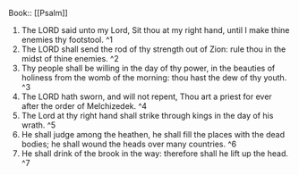  Book:: [[Psalm]]
 1. The LORD said unto my Lord, Sit thou at my right hand, until I make thine enemies thy footstool. ^1
 2. The LORD shall send the rod of thy strength out of Zion: rule thou in the midst of thine enemies. ^2
 3. Thy people shall be willing in the day of thy power, in the beauties of holiness from the womb of the morning: thou hast the dew of thy youth. ^3
 4. The LORD hath sworn, and will not repent, Thou art a priest for ever after the order of Melchizedek. ^4
 5. The Lord at thy right hand shall strike through kings in the day of his wrath. ^5
 6. He shall judge among the heathen, he shall fill the places with the dead bodies; he shall wound the heads over many countries. ^6
 7. He shall drink of the brook in the way: therefore shall he lift up the head. ^7
